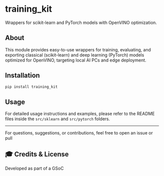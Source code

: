# training_kit

Wrappers for scikit-learn and PyTorch models with OpenVINO optimization.

## About

This module provides easy-to-use wrappers for training, evaluating, and exporting classical (scikit-learn) and deep learning (PyTorch) models optimized for OpenVINO, targeting local AI PCs and edge deployment.

## Installation

```bash
pip install training_kit
```

## Usage

For detailed usage instructions and examples, please refer to the README files inside the `src/sklearn` and `src/pytorch` folders.

---

For questions, suggestions, or contributions, feel free to open an issue or pull

## 🎓 Credits & License

Developed as part of a GSoC